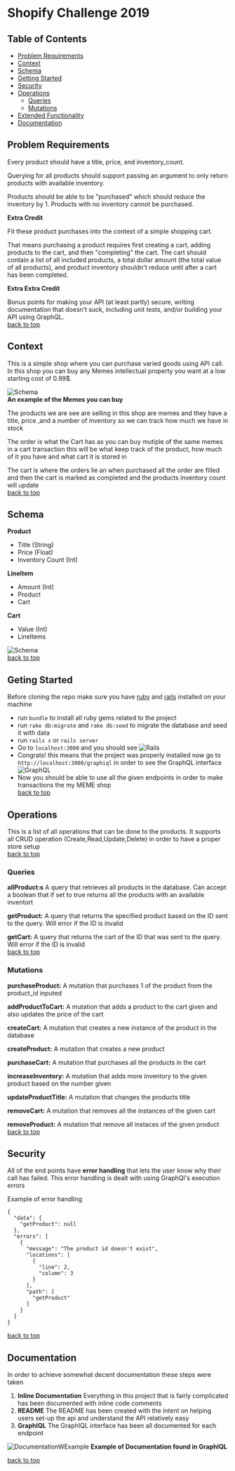 # Shopify Challenge 2019
## Table of Contents
- [Problem Requirements](#problem-requirements)
- [Context](#context)
- [Schema](#schema)
- [Getting Started](#getting-started)
- [Security](#security)
- [Operations](#operations)
  - [Queries](#queries)
  - [Mutations](#mutations)
- [Extended Functionality](#extended-functionality)
- [Documentation](#documentation)

## Problem Requirements 

Every product should have a title, price, and inventory_count.

Querying for all products should support passing an argument to only return products with available inventory. 

Products should be able to be "purchased" which should reduce the inventory by 1. Products with no inventory cannot be purchased.

**Extra Credit** 

Fit these product purchases into the context of a simple shopping cart. 

That means purchasing a product requires first creating a cart, adding products to the cart, and then "completing" the cart.
The cart should contain a list of all included products, a total dollar amount (the total value of all products), and product inventory shouldn't reduce until after a cart has been completed.

**Extra Extra Credit**

Bonus points for making your API (at least partly) secure, writing documentation that doesn’t suck, including unit tests, and/or building your API using GraphQL.  
[back to top](#shopify-challenge-2019)

## Context
This is a simple shop where you can purchase varied goods using API call. In this shop you can buy any Memes intellectual property you want at a low starting cost of 0.99$.  

![Schema](images/meme.png)  
**An example of the Memes you can buy**

The products we are see are selling in this shop are memes and they have a title, price ,and a number of inventory so we can track how much we have in stock

The order is what the Cart has as you can buy mutiple of the same memes in a cart transaction this will be what keep track of the product, how much of it you have and what cart it is stored in

The cart is where the orders lie an when purchased all the order are filled and then the cart is marked as completed and the products inventory count will update  
[back to top](#shopify-challenge-2019)

## Schema 

**Product**
  - Title (String)
  - Price (Float)
  - Inventory Count (Int)

**LineItem**
  - Amount (Int)
  - Product
  - Cart

**Cart**
  - Value (Int)
  - LineItems 

![Schema](images/schema.png)  
[back to top](#shopify-challenge-2019)


## Geting Started 
Before cloning the repo make sure you have [ruby](https://www.ruby-lang.org/en/) and [rails](https://weblog.rubyonrails.org/2018/12/4/Rails-5-2-2-has-been-released/) installed on your machine

- run `bundle` to install all ruby gems related to the project
- run `rake db:migrate` and `rake db:seed` to migrate the database and seed it with data
- run `rails s` or `rails server`
- Go to `localhost:3000` and you should see 
![Rails](images/rails.png|width=50)
- Congrats!  this means that the project was properly installed now go to `http://localhost:3000/graphiql` in order to see the GraphQL interface
![GraphQL](images/graphql.png)
- Now you should be able to use all the given endpoints in order to make transactions the my MEME shop  
[back to top](#shopify-challenge-2019)

## Operations 
This is a list of all operations that can be done to the products. It supports all CRUD operation (Create,Read,Update,Delete) in order to have a proper store setup  
[back to top](#shopify-challenge-2019)

### Queries
**allProduct:s**
A query that retrieves all products in the database. Can accept a boolean that if set to true returns all the products with an available inventort

**getProduct:**
A query that returns the specified product based on the ID sent to the query. Will error if the ID is invalid

**getCart:**
A query that returns the cart of the ID that was sent to the query. Will error if the ID is invalid  
[back to top](#shopify-challenge-2019)

### Mutations
**purchaseProduct:**
A mutation that purchases 1 of the product from the product_id inputed

**addProductToCart:**
A mutation that adds a product to the cart given and also updates the price of the cart

**createCart:**
A mutation that creates a new instance of the product in the database

**createProduct:**
A mutation that creates a new product

**purchaseCart:**
A mutation that purchases all the products in the cart

**increaseInventory:**
A mutation that adds more inventory to the given product based on the number given

**updateProductTitle:**
A mutation that changes the products title

**removeCart:**
A mutation that removes all the instances of the given cart

**removeProduct:**
A mutation that remove all instaces of the given product  
[back to top](#shopify-challenge-2019)

## Security 
All of the end points have **error handling** that lets the user know why their call has failed. This error handling is dealt with using GraphQl's execution errors  

Example of error handling
```
{
  "data": {
    "getProduct": null
  },
  "errors": [
    {
      "message": "The product id doesn't exist",
      "locations": [
        {
          "line": 2,
          "column": 3
        }
      ],
      "path": [
        "getProduct"
      ]
    }
  ]
}
```  
[back to top](#shopify-challenge-2019)
## Documentation 
  In order to achieve somewhat decent documentation these steps were taken
  1. **Inline Documentation** Everything in this project that is fairly complicated has been documented with inline code comments
  2. **README** The README has been created with the intent on helping users set-up the api and understand the API relatively easy
  3. **GraphIQL** The GraphIQL interface has been all documented for each endpoint

![DocumentationWExample](images/documentationExample.png)
**Example of Documentation found in GraphIQL**
  
[back to top](#shopify-challenge-2019)



